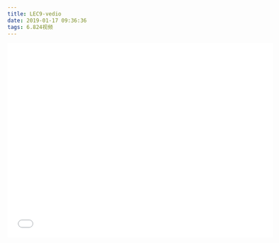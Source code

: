 ```yaml
---
title: LEC9-vedio
date: 2019-01-17 09:36:36
tags: 6.824视频
---
```


<iframe src="//player.bilibili.com/player.html?aid=24223728&cid=40613192&page=14" scrolling="no" border="0" frameborder="no" framespacing="0" allowfullscreen="true" width=600 height=440> </iframe>